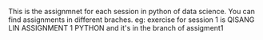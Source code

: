 This is the assignmnet for each session in python of data science. You can find assignments in different braches. eg: exercise for session 1 is QISANG LIN ASSIGNMENT 1 PYTHON and it's in the branch of assigment1

